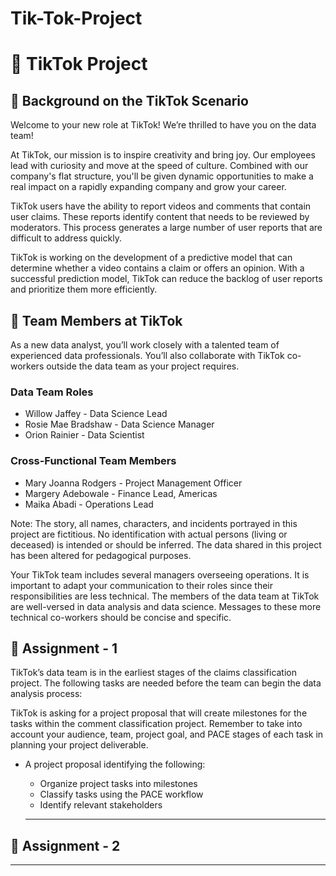 # Tik-Tok-Project

# 🎵 TikTok Project

## 📜 Background on the TikTok Scenario
Welcome to your new role at TikTok! We’re thrilled to have you on the data team!

At TikTok, our mission is to inspire creativity and bring joy. Our employees lead with curiosity and move at the speed of culture. Combined with our company's flat structure, you'll be given dynamic opportunities to make a real impact on a rapidly expanding company and grow your career.

TikTok users have the ability to report videos and comments that contain user claims. These reports identify content that needs to be reviewed by moderators. This process generates a large number of user reports that are difficult to address quickly.

TikTok is working on the development of a predictive model that can determine whether a video contains a claim or offers an opinion. With a successful prediction model, TikTok can reduce the backlog of user reports and prioritize them more efficiently.

## 👥 Team Members at TikTok
As a new data analyst, you’ll work closely with a talented team of experienced data professionals. You’ll also collaborate with TikTok co-workers outside the data team as your project requires.

### Data Team Roles
- Willow Jaffey - Data Science Lead
- Rosie Mae Bradshaw - Data Science Manager
- Orion Rainier - Data Scientist

### Cross-Functional Team Members
- Mary Joanna Rodgers - Project Management Officer
- Margery Adebowale - Finance Lead, Americas
- Maika Abadi - Operations Lead

Note: The story, all names, characters, and incidents portrayed in this project are fictitious. No identification with actual persons (living or deceased) is intended or should be inferred. The data shared in this project has been altered for pedagogical purposes.

Your TikTok team includes several managers overseeing operations. It is important to adapt your communication to their roles since their responsibilities are less technical. The members of the data team at TikTok are well-versed in data analysis and data science. Messages to these more technical co-workers should be concise and specific.

## 🎯 Assignment - 1

TikTok’s data team is in the earliest stages of the claims classification project. The following tasks are needed before the team can begin the data analysis process:

TikTok is asking for a project proposal that will create milestones for the tasks within the comment classification project. Remember to take into account your audience, team, project goal, and PACE stages of each task in planning your project deliverable.

- A project proposal identifying the following:
  - Organize project tasks into milestones
  - Classify tasks using the PACE workflow
  - Identify relevant stakeholders
 
  ----------------------------
  
## 🎯 Assignment - 2

  ----------------------------
